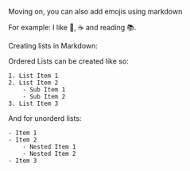 Moving on, you can also add emojis using markdown

For example: I like 🍕, ☕ and reading 📚.

Creating lists in Markdown:

Ordered Lists can be created like so:
```
1. List Item 1
2. List Item 2
    - Sub Item 1
    - Sub Item 2
3. List Item 3
```
And for unorderd lists:
```
- Item 1
- Item 2
    - Nested Item 1
    - Nested Item 2
- Item 3
```
